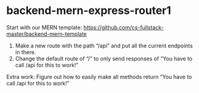 # backend-mern-express-router1

Start with our MERN template: https://github.com/cs-fullstack-master/backend-mern-template

1) Make a new route with the path “/api” and put all the current endpoints in there.
2) Change the default route of “/” to only send responses of “You have to call /api for this to work!”

Extra work: Figure out how to easily make all methods return “You have to call /api for this to work!”
